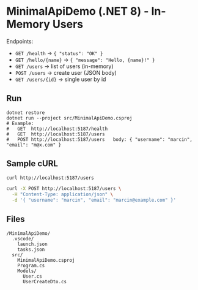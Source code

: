 # MinimalApiDemo (.NET 8) - In-Memory Users

Endpoints:
- `GET /health` -> `{ "status": "OK" }`
- `GET /hello/{name}` -> `{ "message": "Hello, {name}!" }`
- `GET /users` -> list of users (in-memory)
- `POST /users` -> create user (JSON body)
- `GET /users/{id}` -> single user by id

## Run
```pwsh
dotnet restore
dotnet run --project src/MinimalApiDemo.csproj
# Example:
#   GET  http://localhost:5187/health
#   GET  http://localhost:5187/users
#   POST http://localhost:5187/users   body: { "username": "marcin", "email": "m@x.com" }
```

## Sample cURL
```bash
curl http://localhost:5187/users

curl -X POST http://localhost:5187/users \
  -H "Content-Type: application/json" \
  -d '{ "username": "marcin", "email": "marcin@example.com" }'
```

## Files
```
/MinimalApiDemo/
  .vscode/
    launch.json
    tasks.json
  src/
    MinimalApiDemo.csproj
    Program.cs
    Models/
      User.cs
      UserCreateDto.cs
```

